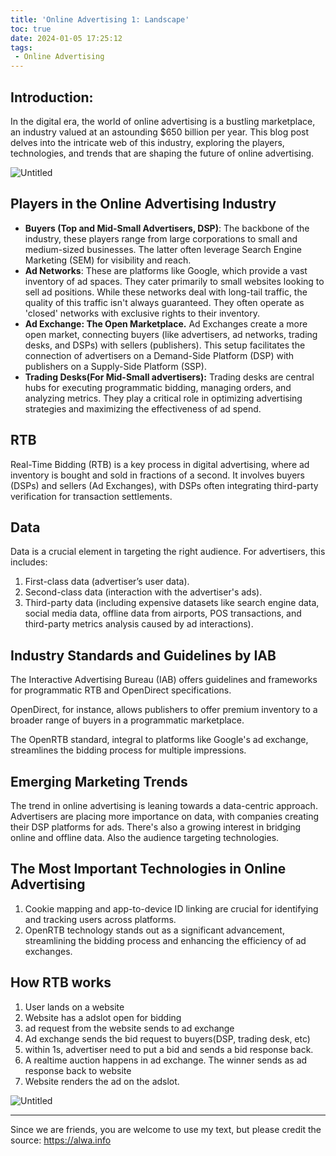 ```yaml
---
title: 'Online Advertising 1: Landscape'
toc: true
date: 2024-01-05 17:25:12
tags:
 - Online Advertising
---
```


## **Introduction:**

In the digital era, the world of online advertising is a bustling marketplace, an industry valued at an astounding $650 billion per year. This blog post delves into the intricate web of this industry, exploring the players, technologies, and trends that are shaping the future of online advertising.

![Untitled](https://storage.googleapis.com/lichamnesia.appspot.com/images/OnlineAd1.png)

<!-- more -->


## **Players in the Online Advertising Industry**

- **Buyers (Top and Mid-Small Advertisers, DSP)**: The backbone of the industry, these players range from large corporations to small and medium-sized businesses. The latter often leverage Search Engine Marketing (SEM) for visibility and reach.
- **Ad Networks**: These are platforms like Google, which provide a vast inventory of ad spaces. They cater primarily to small websites looking to sell ad positions. While these networks deal with long-tail traffic, the quality of this traffic isn't always guaranteed. They often operate as 'closed' networks with exclusive rights to their inventory.
- **Ad Exchange: The Open Marketplace.** Ad Exchanges create a more open market, connecting buyers (like advertisers, ad networks, trading desks, and DSPs) with sellers (publishers). This setup facilitates the connection of advertisers on a Demand-Side Platform (DSP) with publishers on a Supply-Side Platform (SSP).
- **Trading Desks(For Mid-Small advertisers):** Trading desks are central hubs for executing programmatic bidding, managing orders, and analyzing metrics. They play a critical role in optimizing advertising strategies and maximizing the effectiveness of ad spend.

## RTB

Real-Time Bidding (RTB) is a key process in digital advertising, where ad inventory is bought and sold in fractions of a second. It involves buyers (DSPs) and sellers (Ad Exchanges), with DSPs often integrating third-party verification for transaction settlements.

## Data

Data is a crucial element in targeting the right audience. For advertisers, this includes:

1. First-class data (advertiser’s user data).
2. Second-class data (interaction with the advertiser's ads).
3. Third-party data (including expensive datasets like search engine data, social media data, offline data from airports, POS transactions, and third-party metrics analysis caused by ad interactions).

## **Industry Standards and Guidelines by IAB**

The Interactive Advertising Bureau (IAB) offers guidelines and frameworks for programmatic RTB and OpenDirect specifications. 

OpenDirect, for instance, allows publishers to offer premium inventory to a broader range of buyers in a programmatic marketplace. 

The OpenRTB standard, integral to platforms like Google's ad exchange, streamlines the bidding process for multiple impressions.

## **Emerging Marketing Trends**

The trend in online advertising is leaning towards a data-centric approach. Advertisers are placing more importance on data, with companies creating their DSP platforms for ads. There's also a growing interest in bridging online and offline data. Also the audience targeting technologies.

## **The Most Important Technologies in Online Advertising**

1. Cookie mapping and app-to-device ID linking are crucial for identifying and tracking users across platforms. 
2. OpenRTB technology stands out as a significant advancement, streamlining the bidding process and enhancing the efficiency of ad exchanges.

## How RTB works

1. User lands on a website
2. Website has a adslot open for bidding
3. ad request from the website sends to ad exchange
4. Ad exchange sends the bid request to buyers(DSP, trading desk, etc)
5. within 1s, advertiser need to put a bid and sends a bid response back.
6. A realtime auction happens in ad exchange. The winner sends as ad response back to website
7. Website renders the ad on the adslot.

![Untitled](https://storage.googleapis.com/lichamnesia.appspot.com/images/OnlineAd2.png)


---

Since we are friends, you are welcome to use my text, but please credit the source: https://alwa.info
